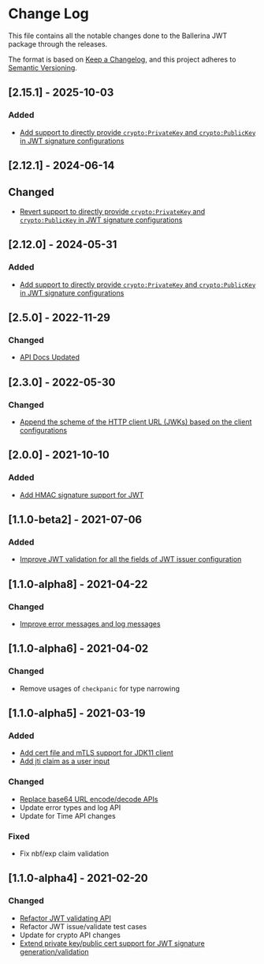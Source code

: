# Change Log
This file contains all the notable changes done to the Ballerina JWT package through the releases.

The format is based on [Keep a Changelog](https://keepachangelog.com/en/1.0.0/), and this project adheres to [Semantic Versioning](https://semver.org/spec/v2.0.0.html).

## [2.15.1] - 2025-10-03

### Added
- [Add support to directly provide `crypto:PrivateKey` and `crypto:PublicKey` in JWT signature configurations](https://github.com/ballerina-platform/ballerina-library/issues/6514)

## [2.12.1] - 2024-06-14

## Changed
- [Revert support to directly provide `crypto:PrivateKey` and `crypto:PublicKey` in JWT signature configurations](https://github.com/ballerina-platform/ballerina-library/issues/6628)

## [2.12.0] - 2024-05-31

### Added
- [Add support to directly provide `crypto:PrivateKey` and `crypto:PublicKey` in JWT signature configurations](https://github.com/ballerina-platform/ballerina-library/issues/6514)

## [2.5.0] - 2022-11-29

### Changed
- [API Docs Updated](https://github.com/ballerina-platform/ballerina-standard-library/issues/3463)

## [2.3.0] - 2022-05-30

### Changed
- [Append the scheme of the HTTP client URL (JWKs) based on the client configurations](https://github.com/ballerina-platform/ballerina-standard-library/issues/2816)

## [2.0.0] - 2021-10-10

### Added
- [Add HMAC signature support for JWT](https://github.com/ballerina-platform/ballerina-standard-library/issues/1645)

## [1.1.0-beta2] - 2021-07-06

### Added
- [Improve JWT validation for all the fields of JWT issuer configuration](https://github.com/ballerina-platform/ballerina-standard-library/issues/1240)

## [1.1.0-alpha8] - 2021-04-22

### Changed
- [Improve error messages and log messages](https://github.com/ballerina-platform/ballerina-standard-library/issues/1242)

## [1.1.0-alpha6] - 2021-04-02

### Changed
- Remove usages of `checkpanic` for type narrowing

## [1.1.0-alpha5] - 2021-03-19

### Added
- [Add cert file and mTLS support for JDK11 client](https://github.com/ballerina-platform/ballerina-standard-library/issues/936)
- [Add jti claim as a user input](https://github.com/ballerina-platform/ballerina-standard-library/issues/1210)

### Changed
- [Replace base64 URL encode/decode APIs](https://github.com/ballerina-platform/ballerina-standard-library/issues/1212)
- Update error types and log API
- Update for Time API changes

### Fixed
- Fix nbf/exp claim validation

## [1.1.0-alpha4] - 2021-02-20

### Changed
- [Refactor JWT validating API](https://github.com/ballerina-platform/ballerina-standard-library/issues/1213)
- Refactor JWT issue/validate test cases
- Update for crypto API changes
- [Extend private key/public cert support for JWT signature generation/validation](https://github.com/ballerina-platform/ballerina-standard-library/issues/822)
